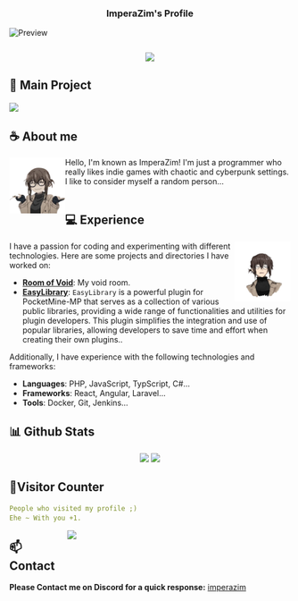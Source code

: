<h3 align="center">ImperaZim's Profile</h3>

![Preview](./images/header.png)

<h3 align="center"><img align="center" width="425" src="https://lanyard.kyrie25.me/api/989254978617085962?imgStyle=square&gradient=e9d6d5-e9d6d5-f3b1b4-ffffff&bg=0d1117"></h3>


## **📖 Main Project**
<p>
    <a href="https://github.com/ImperaZim/EasyLibrary" ><img align="center" src="https://github-readme-stats.vercel.app/api/pin/?username=imperazim&repo=EasyLibrary&show_icons=true&theme=radical&hide_border=true&include_all_commits=true&count_private=true" >
</a>
</p>



## **☕ About me**
<a href="https://github.com/ImperaZim"><img align="left" width="100" src="./images/anko_any.png"></a>
Hello, I'm known as ImperaZim! I'm just a programmer who really likes indie games with chaotic and cyberpunk settings. I like to consider myself a random person...
<br><br>



## **💻 Experience**
<a href="https://github.com/ImperaZim"><img align="right" width="100" src="./images/anko_badass.png"></a>
I have a passion for coding and experimenting with different technologies. Here are some projects and directories I have worked on:
- **[Room of Void](https://imperazim.cloud/)**: My void room.
- **[EasyLibrary](https://imperazim.cloud/plugins/EasyLibrary/)**: `EasyLibrary` is a powerful plugin for PocketMine-MP that serves as a collection of various public libraries, providing a wide range of functionalities and utilities for plugin developers. This plugin simplifies the integration and use of popular libraries, allowing developers to save time and effort when creating their own plugins..

Additionally, I have experience with the following technologies and frameworks:
- **Languages**: PHP, JavaScript, TypScript, C#...
- **Frameworks**: React, Angular, Laravel...
- **Tools**: Docker, Git, Jenkins...



## **📊 Github Stats**
<p align="center"><img width="50%" src="https://github-readme-stats.vercel.app/api?username=ImperaZim&show_icons=true&count_private=true&theme=react&hide_border=true&bg_color=0D1117"/> <img width="45%" src="https://github-readme-stats.vercel.app/api/top-langs/?username=ImperaZim&show_icons=true&count_private=true&theme=react&hide_border=true&bg_color=0D1117&layout=compact"/>
</p>

## **🧋Visitor Counter**
```yaml
People who visited my profile ;) 
Ehe ~ With you +1.
```

<a align="center" href="https://discord.com/users/989254978617085962"><img align="right" width=400 src="https://moe-counter.glitch.me/get/@imperazim?theme=rule34"></a>

## **📫 Contact**
**Please Contact me on Discord for a quick response:** [imperazim](https://discord.com/users/989254978617085962)
